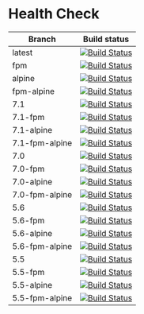 # Health Check

| Branch         | Build status                                                                                                                            |
|----------------|-----------------------------------------------------------------------------------------------------------------------------------------|
| latest         | [![Build Status](https://travis-ci.org/dankempster/docker-php-dev.svg?branch=latest)](https://travis-ci.org/dankempster/docker-php-dev)         |
| fpm            | [![Build Status](https://travis-ci.org/dankempster/docker-php-dev.svg?branch=fpm)](https://travis-ci.org/dankempster/docker-php-dev)            |
| alpine         | [![Build Status](https://travis-ci.org/dankempster/docker-php-dev.svg?branch=alpine)](https://travis-ci.org/dankempster/docker-php-dev)         |
| fpm-alpine     | [![Build Status](https://travis-ci.org/dankempster/docker-php-dev.svg?branch=fpm-alpine)](https://travis-ci.org/dankempster/docker-php-dev)     |
| 7.1            | [![Build Status](https://travis-ci.org/dankempster/docker-php-dev.svg?branch=7.1)](https://travis-ci.org/dankempster/docker-php-dev)            |
| 7.1-fpm        | [![Build Status](https://travis-ci.org/dankempster/docker-php-dev.svg?branch=7.1-fpm)](https://travis-ci.org/dankempster/docker-php-dev)        |
| 7.1-alpine     | [![Build Status](https://travis-ci.org/dankempster/docker-php-dev.svg?branch=7.1-alpine)](https://travis-ci.org/dankempster/docker-php-dev)     |
| 7.1-fpm-alpine | [![Build Status](https://travis-ci.org/dankempster/docker-php-dev.svg?branch=7.1-fpm-alpine)](https://travis-ci.org/dankempster/docker-php-dev) |
| 7.0            | [![Build Status](https://travis-ci.org/dankempster/docker-php-dev.svg?branch=7.0)](https://travis-ci.org/dankempster/docker-php-dev)            |
| 7.0-fpm        | [![Build Status](https://travis-ci.org/dankempster/docker-php-dev.svg?branch=7.0-fpm)](https://travis-ci.org/dankempster/docker-php-dev)        |
| 7.0-alpine     | [![Build Status](https://travis-ci.org/dankempster/docker-php-dev.svg?branch=7.0-alpine)](https://travis-ci.org/dankempster/docker-php-dev)     |
| 7.0-fpm-alpine | [![Build Status](https://travis-ci.org/dankempster/docker-php-dev.svg?branch=7.0-fpm-alpine)](https://travis-ci.org/dankempster/docker-php-dev) |
| 5.6            | [![Build Status](https://travis-ci.org/dankempster/docker-php-dev.svg?branch=5.6)](https://travis-ci.org/dankempster/docker-php-dev)            |
| 5.6-fpm        | [![Build Status](https://travis-ci.org/dankempster/docker-php-dev.svg?branch=5.6-fpm)](https://travis-ci.org/dankempster/docker-php-dev)        |
| 5.6-alpine     | [![Build Status](https://travis-ci.org/dankempster/docker-php-dev.svg?branch=5.6-alpine)](https://travis-ci.org/dankempster/docker-php-dev)     |
| 5.6-fpm-alpine | [![Build Status](https://travis-ci.org/dankempster/docker-php-dev.svg?branch=5.6-fpm-alpine)](https://travis-ci.org/dankempster/docker-php-dev) |
| 5.5            | [![Build Status](https://travis-ci.org/dankempster/docker-php-dev.svg?branch=5.5)](https://travis-ci.org/dankempster/docker-php-dev)            |
| 5.5-fpm        | [![Build Status](https://travis-ci.org/dankempster/docker-php-dev.svg?branch=5.5-fpm)](https://travis-ci.org/dankempster/docker-php-dev)        |
| 5.5-alpine     | [![Build Status](https://travis-ci.org/dankempster/docker-php-dev.svg?branch=5.5-alpine)](https://travis-ci.org/dankempster/docker-php-dev)     |
| 5.5-fpm-alpine | [![Build Status](https://travis-ci.org/dankempster/docker-php-dev.svg?branch=5.5-fpm-alpine)](https://travis-ci.org/dankempster/docker-php-dev) |
